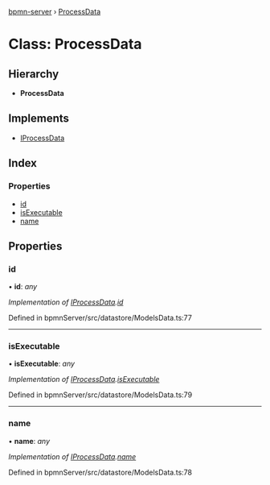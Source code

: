 [bpmn-server](../README.md) › [ProcessData](processdata.md)

# Class: ProcessData

## Hierarchy

* **ProcessData**

## Implements

* [IProcessData](../interfaces/iprocessdata.md)

## Index

### Properties

* [id](processdata.md#id)
* [isExecutable](processdata.md#isexecutable)
* [name](processdata.md#name)

## Properties

###  id

• **id**: *any*

*Implementation of [IProcessData](../interfaces/iprocessdata.md).[id](../interfaces/iprocessdata.md#id)*

Defined in bpmnServer/src/datastore/ModelsData.ts:77

___

###  isExecutable

• **isExecutable**: *any*

*Implementation of [IProcessData](../interfaces/iprocessdata.md).[isExecutable](../interfaces/iprocessdata.md#isexecutable)*

Defined in bpmnServer/src/datastore/ModelsData.ts:79

___

###  name

• **name**: *any*

*Implementation of [IProcessData](../interfaces/iprocessdata.md).[name](../interfaces/iprocessdata.md#name)*

Defined in bpmnServer/src/datastore/ModelsData.ts:78
